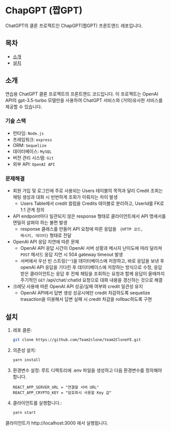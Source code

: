 # ChapGPT (짭GPT)
ChatGPT의 클론 프로젝트인 ChapGPT(짭GPT) 프론트엔드 레포입니다.
## 목차
- [소개](#소개)
- [설치](#설치)

## 소개
연습용 ChatGPT 클론 프로젝트의 프론트엔드 코드입니다. 이 프로젝트는 OpenAI API의 gpt-3.5-turbo 모델만을 사용하여 ChatGPT 서비스와 (거의)유사한 서비스를 제공할 수 있습니다.

### 기술 스택
- 런타임: <code>Node.js</code>
- 프레임워크: <code>express</code>
- ORM: <code>Sequelize</code>
- 데이터베이스: <code>MySQL</code>
- 버전 관리 시스템: <code>Git</code>
- 외부 API: <code>OpenAI API</code>

### 문제해결
- 회원 가입 및 로그인에 주로 사용되는 Users 테이블의 목적과 달리 Credit 조회는 채팅 생성과 대화 시 빈번하게 조회가 이뤄지는 차이 발생 
    - Users Table에서 credit 컬럼을 Credits 테이블로 분리하고, UserId를 FK로 1:1 관계 정의
- API endpoint마다 일관되지 않은 response 형태로 클라이언트에서 API 명세서를 면밀히 살펴야 하는 불편 발생
    - response 클래스를 만들어 API 요청에 따른 응답을 <code> {HTTP 코드, 메시지, 데이터}</code> 형태로 전달 
- OpenAI API 응답 지연에 따른 문제
    - OpenAI API 응답 시간이 OpenAI 서버 상황과 메시지 난이도에 따라 달라져 <code>POST</code> 메서드 응답 지연 시 504 gateway timeout 발생
    - 서버에서 우선 빈 스트링(<code>""</code>)을 데이터베이스에 저장하고, 바로 응답을 보낸 후 openAI API 응답을 기다린 후 데이터베이스에 저장하는 방식으로 수정, 응답 받은 클라이언트는 응답 후 전체 채팅을 조회하는 요청과 함께 응답이 올때까지 주기적인 <code>GET</code> /api/chat/:chatId 요청으로 대화 내용을 갱신하는 것으로 해결
- 크레딧 사용에 따른 OpenAI API 성공/실패 여부와 credit 일관성 유지
    - OpenAI API에서 답변 생성 성공시에만 credit 차감하도록 sequelize trasaction을 이용해서 답변 실패 시 credit 차감을 rollbac하도록 구현

## 설치
1. 레포 클론:
   ```bash
   git clone https://github.com/Team2clone/team2CloneFE.git
   ```
2. 의존성 설치:
    ```bash
    yarn install
    ```
3. 환경변수 설정: 루트 디렉토리에 .env 파일을 생성하고 다음 환경변수를 정의해야 합니다.
    ```
    REACT_APP_SERVER_URL = "연결할 서버 URL"
    REACT_APP_CRYPTO_KEY = "암호화시 사용할 Key 값"
    ```
4. 클라이언트를 실행합니다.:
    ```bash
    yarn start
    ```
클라이언트가 http://localhost:3000 에서 실행됩니다.

